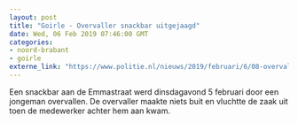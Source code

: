 ```yaml
---
layout: post
title: "Goirle - Overvaller snackbar uitgejaagd"
date: Wed, 06 Feb 2019 07:46:00 GMT
categories: 
- noord-brabant 
- goirle 
externe_link: "https://www.politie.nl/nieuws/2019/februari/6/08-overvaller-snackbar-uitgejaagd.html"
---
```


Een snackbar aan de Emmastraat werd dinsdagavond 5 februari door een jongeman overvallen. De overvaller maakte niets buit en vluchtte de zaak uit toen de medewerker achter hem aan kwam.
